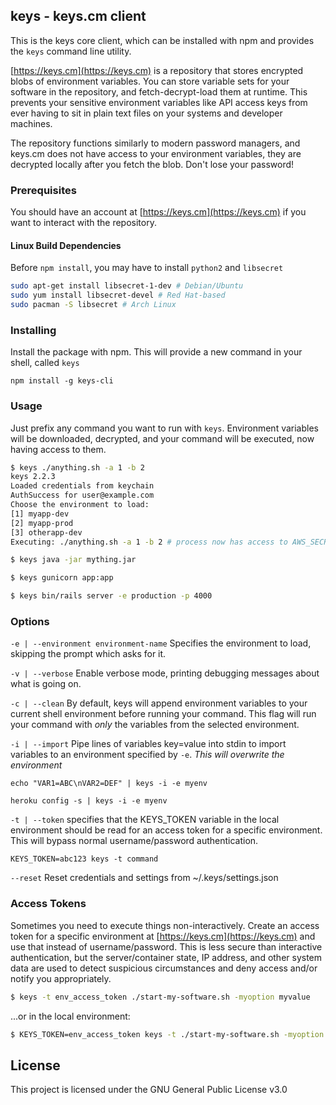 ## keys - keys.cm client

This is the keys core client, which can be installed with npm and provides the `keys` command line utility.

[https://keys.cm](https://keys.cm) is a repository that stores encrypted blobs of environment variables. You can store
variable sets for your software in the repository, and fetch-decrypt-load them at runtime. This prevents your sensitive environment variables like API access keys from ever having to sit in plain text files on your systems and developer machines.

The repository functions similarly to modern password managers, and keys.cm does not have access to your environment
variables, they are decrypted locally after you fetch the blob. Don't lose your password!

### Prerequisites

You should have an account at [https://keys.cm](https://keys.cm) if you want to interact with the repository.

#### Linux Build Dependencies
Before `npm install`, you may have to install `python2` and `libsecret`

```bash
sudo apt-get install libsecret-1-dev # Debian/Ubuntu
sudo yum install libsecret-devel # Red Hat-based
sudo pacman -S libsecret # Arch Linux
```

### Installing

Install the package with npm. This will provide a new command in your shell, called `keys`

```
npm install -g keys-cli
```

### Usage

Just prefix any command you want to run with `keys`. Environment variables will be downloaded, decrypted, and your
command will be executed, now having access to them.

```bash
$ keys ./anything.sh -a 1 -b 2
keys 2.2.3
Loaded credentials from keychain
AuthSuccess for user@example.com
Choose the environment to load:
[1] myapp-dev
[2] myapp-prod
[3] otherapp-dev
Executing: ./anything.sh -a 1 -b 2 # process now has access to AWS_SECRET_ACCESS_KEY
```

```bash
$ keys java -jar mything.jar
```

```bash
$ keys gunicorn app:app
```

```bash
$ keys bin/rails server -e production -p 4000
```

### Options

`-e | --environment environment-name`
Specifies the environment to load, skipping the prompt which asks for it.

`-v | --verbose`
Enable verbose mode, printing debugging messages about what is going on.

`-c | --clean`
By default, keys will append environment variables to your current shell environment before running your command.
This flag will run your command with _only_ the variables from the selected environment.

`-i | --import`
Pipe lines of variables key=value into stdin to import variables to an environment specified by `-e`.
*This will overwrite the environment*

```
echo "VAR1=ABC\nVAR2=DEF" | keys -i -e myenv
```

```
heroku config -s | keys -i -e myenv
```

`-t | --token`
specifies that the KEYS_TOKEN variable in the local environment should be read for an access token for
a specific environment. This will bypass normal username/password authentication.

```
KEYS_TOKEN=abc123 keys -t command
```

`--reset`
Reset credentials and settings from ~/.keys/settings.json

### Access Tokens

Sometimes you need to execute things non-interactively. Create an access token for a specific environment at
[https://keys.cm](https://keys.cm) and use that instead of username/password. This is less secure than
interactive authentication, but the server/container state, IP address, and other system data are used to detect
suspicious circumstances and deny access and/or notify you appropriately.

```bash
$ keys -t env_access_token ./start-my-software.sh -myoption myvalue
```

...or in the local environment:

```bash
$ KEYS_TOKEN=env_access_token keys -t ./start-my-software.sh -myoption myvalue
```

## License

This project is licensed under the GNU General Public License v3.0


